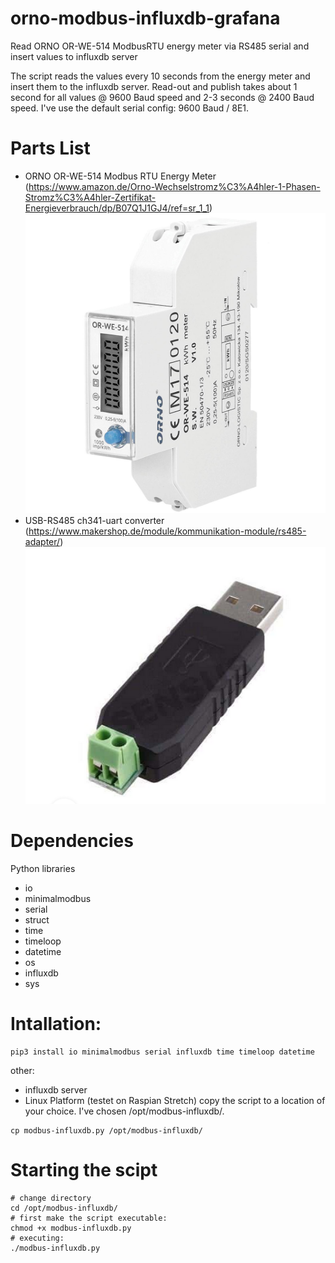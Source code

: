# orno-modbus-influxdb-grafana
Read ORNO OR-WE-514 ModbusRTU energy meter via RS485 serial and insert values to influxdb server

The script reads the values every 10 seconds from the energy meter and insert them to the influxdb server. Read-out and publish takes about 1 second for all values @ 9600 Baud speed and 2-3 seconds @ 2400 Baud speed.
I've use the default serial config: 9600 Baud / 8E1.

# Parts List
- ORNO OR-WE-514 Modbus RTU Energy Meter (https://www.amazon.de/Orno-Wechselstromz%C3%A4hler-1-Phasen-Stromz%C3%A4hler-Zertifikat-Energieverbrauch/dp/B07Q1J1GJ4/ref=sr_1_1)
![Pic1](pics/OR-WE-514.jpg)
- USB-RS485 ch341-uart converter (https://www.makershop.de/module/kommunikation-module/rs485-adapter/)
![Pic2](pics/rs485-usb.PNG)

# Dependencies
Python libraries
- io
- minimalmodbus
- serial
- struct
- time
- timeloop
- datetime
- os
- influxdb
- sys

# Intallation:
```
pip3 install io minimalmodbus serial influxdb time timeloop datetime
```
other:
- influxdb server
- Linux Platform (testet on Raspian Stretch)
copy the script to a location of your choice. I've chosen /opt/modbus-influxdb/.

```
cp modbus-influxdb.py /opt/modbus-influxdb/
```

# Starting the scipt
```
# change directory
cd /opt/modbus-influxdb/
# first make the script executable:
chmod +x modbus-influxdb.py
# executing:
./modbus-influxdb.py
```
